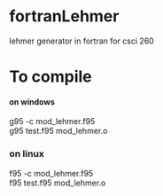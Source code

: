 fortranLehmer
=============

lehmer generator in fortran for csci 260

# To compile  
#### on windows  
g95 -c mod_lehmer.f95  
g95 test.f95 mod_lehmer.o  
### on linux
f95 -c mod_lehmer.f95  
f95 test.f95 mod_lehmer.o   
